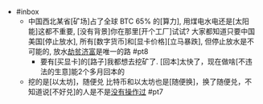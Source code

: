 - #inbox
    - 中国西北某省[矿场]占了全球 BTC 65% 的[算力], 用煤电水电还是[太阳能]这都不重要, [没有背景]你在那里[开个工厂]试试? 大家都知道只要中国美国[停止放水], 所有[数字货币]和[显卡价格][立马暴跌], 但停止放水是不可能的, 放水[劫贫济富](https://bbs.saraba1st.com/2b/forum.php?mod=viewthread&tid=1997895)是唯一的路 #pt8
        - 要有[买显卡]的[路子]我都想去挖矿了. [回本]太快了，现在做啥[不违法的生意]能2个多月回本的
    - 挖的是[以太坊]，随便兑
比特币和以太坊也是[随便换]，换了随便兑，不知道说[不好兑]的人是不是[没有操作过](https://bbs.saraba1st.com/2b/thread-1997502-2-1.html) #pt7
